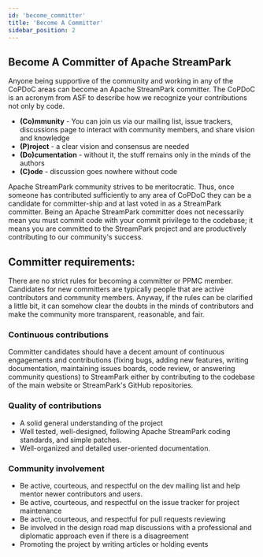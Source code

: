 ```yaml
---
id: 'become_committer'
title: 'Become A Committer'
sidebar_position: 2
---
```


<!--
    Licensed to the Apache Software Foundation (ASF) under one or more
    contributor license agreements.  See the NOTICE file distributed with
    this work for additional information regarding copyright ownership.
    The ASF licenses this file to You under the Apache License, Version 2.0
    (the "License"); you may not use this file except in compliance with
    the License.  You may obtain a copy of the License at

       https://www.apache.org/licenses/LICENSE-2.0
    
    Unless required by applicable law or agreed to in writing, software
    distributed under the License is distributed on an "AS IS" BASIS,
    WITHOUT WARRANTIES OR CONDITIONS OF ANY KIND, either express or implied.
    See the License for the specific language governing permissions and
    limitations under the License.
-->

## Become A Committer of Apache StreamPark

Anyone being supportive of the community and working in any of the
CoPDoC areas can become an Apache StreamPark committer. The CoPDoC is an
acronym from ASF to describe how we recognize your contributions not
only by code.

- **(Co)mmunity** - You can join us via our mailing list, issue
  trackers, discussions page to interact with community members, and
  share vision and knowledge
- **(P)roject** - a clear vision and consensus are needed
- **(Do)cumentation** - without it, the stuff remains only in the minds
  of the authors
- **(C)ode** - discussion goes nowhere without code

Apache StreamPark community strives to be meritocratic. Thus, once someone
has contributed sufficiently to any area of CoPDoC they can be a
candidate for committer-ship and at last voted in as a StreamPark
committer. Being an Apache StreamPark committer does not necessarily mean
you must commit code with your commit privilege to the codebase; it
means you are committed to the StreamPark project and are productively
contributing to our community's success.

## Committer requirements:

There are no strict rules for becoming a committer or PPMC member.
Candidates for new committers are typically people that are active
contributors and community members. Anyway, if the rules can be
clarified a little bit, it can somehow clear the doubts in the minds
of contributors and make the community more transparent, reasonable,
and fair.

### Continuous contributions

Committer candidates should have a decent amount of continuous
engagements and contributions (fixing bugs, adding new features,
writing documentation, maintaining issues boards, code review, or answering
community questions) to StreamPark either by contributing to the codebase
of the main website or StreamPark's GitHub repositories.

### Quality of contributions

- A solid general understanding of the project
- Well tested, well-designed, following Apache StreamPark coding
  standards, and simple patches.
- Well-organized and detailed user-oriented documentation.

### Community involvement

- Be active, courteous, and respectful on the dev mailing list and
  help mentor newer contributors
  and users.
- Be active, courteous, and respectful on the issue tracker for
  project maintenance
- Be active, courteous, and respectful for pull requests reviewing
- Be involved in the design road map discussions with a professional
  and diplomatic approach even if there is a disagreement
- Promoting the project by writing articles or holding events
